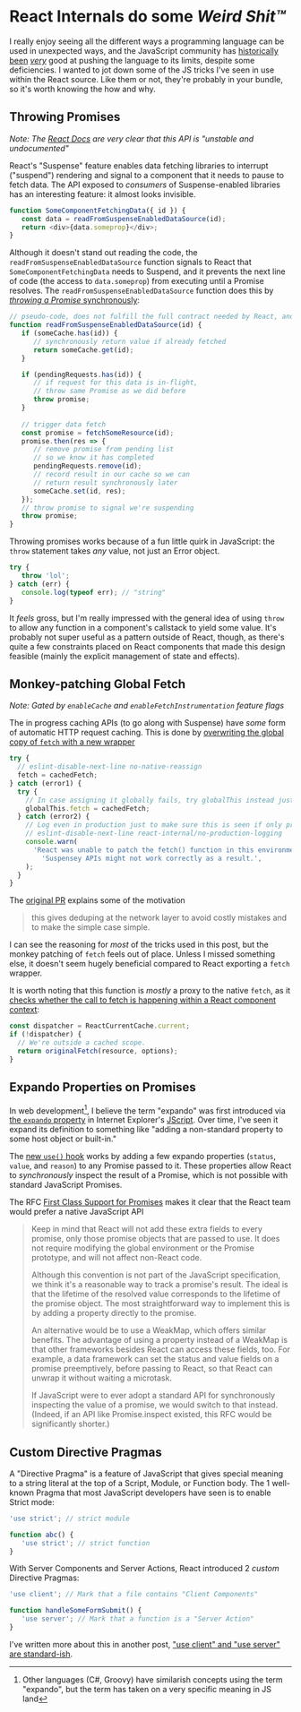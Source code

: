 <!---
title: React Internals do some Weird Shit™
description: I really enjoy seeing all the different ways a programming language can be used in unexpected ways, and the JavaScript community has historically been very good at pushing the language to its limits, despite some deficiencies. I wanted to jot down some of the JS tricks I've seen in use within the React source
socialImage: https://user-images.githubusercontent.com/5233399/248584278-256e1376-d48f-439c-ae65-86d344abd50d.png
slackLabel1: Reading Time
slackLabel1Value: 7 minutes
slackLabel2: Publish Date
slackLabel2Value: June 25, 2023
-->

# React Internals do some _Weird Shit™_

I really enjoy seeing all the different ways a programming language can be used in unexpected ways, and the JavaScript community has [historically](https://www.sitepen.com/blog/windowname-transport) [been](https://www.alexrothenberg.com/2013/02/11/the-magic-behind-angularjs-dependency-injection.html) [_very_](https://en.wikipedia.org/wiki/JSONP) good at pushing the language to its limits, despite some deficiencies. I wanted to jot down some of the JS tricks I've seen in use within the React source. Like them or not, they're probably in your bundle, so it's worth knowing the how and why.

## Throwing Promises

_Note: The [React Docs](https://react.dev/reference/react/Suspense) are very clear that this API is "unstable and undocumented"_

React's "Suspense" feature enables data fetching libraries to interrupt ("suspend") rendering and signal to a component that it needs to pause to fetch data. The API exposed to _consumers_ of Suspense-enabled libraries has an interesting feature: it almost looks invisible.

```js
function SomeComponentFetchingData({ id }) {
   const data = readFromSuspenseEnabledDataSource(id);
   return <div>{data.someprop}</div>;
}
```

Although it doesn't stand out reading the code, the `readFromSuspenseEnabledDataSource` function signals to React that `SomeComponentFetchingData` needs to Suspend, and it prevents the next line of code (the access to `data.someprop`) from executing until a Promise resolves. The `readFromSuspenseEnabledDataSource` function does this by [_throwing a Promise_ synchronously](https://github.com/facebook/react/issues/17526#issuecomment-769151686):


```js
// pseudo-code, does not fulfill the full contract needed by React, and doesn't include error handling.
function readFromSuspenseEnabledDataSource(id) {
   if (someCache.has(id)) {
      // synchronously return value if already fetched
      return someCache.get(id);
   }

   if (pendingRequests.has(id)) {
      // if request for this data is in-flight,
      // throw same Promise as we did before
      throw promise;
   }
   
   // trigger data fetch
   const promise = fetchSomeResource(id);
   promise.then(res => {
      // remove promise from pending list
      // so we know it has completed
      pendingRequests.remove(id);
      // record result in our cache so we can
      // return result synchronously later
      someCache.set(id, res);
   });
   // throw promise to signal we're suspending
   throw promise;
}
```

Throwing promises works because of a fun little quirk in JavaScript: the `throw` statement takes _any_ value, not just an Error object.

```js
try {
   throw 'lol';
} catch (err) {
   console.log(typeof err); // "string"
}
```

It _feels_ gross, but I'm really impressed with the general idea of using `throw` to allow any function in a component's callstack to yield some value. It's probably not super useful as a pattern outside of React, though, as there's quite a few constraints placed on React components that made this design feasible (mainly the explicit management of state and effects).

## Monkey-patching Global Fetch

_Note: Gated by `enableCache` and `enableFetchInstrumentation` feature flags_

The in progress caching APIs (to go along with Suspense) have _some_ form of automatic HTTP request caching. This is done by [overwriting the global copy of `fetch` with a new wrapper](https://github.com/facebook/react/blob/fc929cf4ead35f99c4e9612a95e8a0bb8f5df25d/packages/react/src/ReactFetch.js#L128-L142)

```js
try {
  // eslint-disable-next-line no-native-reassign
  fetch = cachedFetch;
} catch (error1) {
  try {
    // In case assigning it globally fails, try globalThis instead just in case it exists.
    globalThis.fetch = cachedFetch;
  } catch (error2) {
    // Log even in production just to make sure this is seen if only prod is frozen.
    // eslint-disable-next-line react-internal/no-production-logging
    console.warn(
      'React was unable to patch the fetch() function in this environment. ' +
        'Suspensey APIs might not work correctly as a result.',
    );
  }
}
```

The [original PR](https://github.com/facebook/react/pull/25516) explains some of the motivation

> this gives deduping at the network layer to avoid costly mistakes and to make the simple case simple.

I can see the reasoning for _most_ of the tricks used in this post, but the monkey patching of `fetch` feels out of place. Unless I missed something else, it doesn't seem hugely beneficial compared to React exporting a `fetch` wrapper. 

It is worth noting that this function is _mostly_ a proxy to the native `fetch`, as it [checks whether the call to fetch is happening within a React component context](https://github.com/facebook/react/blob/fc929cf4ead35f99c4e9612a95e8a0bb8f5df25d/packages/react/src/ReactFetch.js#L49-L53):

```js
const dispatcher = ReactCurrentCache.current;
if (!dispatcher) {
  // We're outside a cached scope.
  return originalFetch(resource, options);
}
```

## Expando Properties on Promises

In web development[^1], I believe the term "expando" was first introduced via [the `expando` property](https://www.jb51.net/shouce/dhtml/properties/expando.html) in Internet Explorer's [JScript](https://en.wikipedia.org/wiki/JScript). Over time, I've seen it expand its definition to something like "adding a non-standard property to some host object or built-in."

The [new `use()` hook](https://github.com/facebook/react/pull/25084) works by adding a few expando properties (`status`, `value`, and `reason`) to any Promise passed to it. These properties allow React to _synchronously_ inspect the result of a Promise, which is not possible with standard JavaScript Promises.

The RFC [First Class Support for Promises](https://github.com/reactjs/rfcs/blob/9c21ca1a8e39d19338ba750ee3ff6f6c0724a51c/text/0000-first-class-support-for-promises.md#reading-the-result-of-a-promise-that-was-read-previously) makes it clear that the React team would prefer a native JavaScript API

> Keep in mind that React will not add these extra fields to every promise, only those promise objects that are passed to use. It does not require modifying the global environment or the Promise prototype, and will not affect non-React code.
>
> Although this convention is not part of the JavaScript specification, we think it's a reasonable way to track a promise's result. The ideal is that the lifetime of the resolved value corresponds to the lifetime of the promise object. The most straightforward way to implement this is by adding a property directly to the promise.
>
> An alternative would be to use a WeakMap, which offers similar benefits. The advantage of using a property instead of a WeakMap is that other frameworks besides React can access these fields, too. For example, a data framework can set the status and value fields on a promise preemptively, before passing to React, so that React can unwrap it without waiting a microtask.
>
> If JavaScript were to ever adopt a standard API for synchronously inspecting the value of a promise, we would switch to that instead. (Indeed, if an API like Promise.inspect existed, this RFC would be significantly shorter.)

## Custom Directive Pragmas

A "Directive Pragma" is a feature of JavaScript that gives special meaning to a string literal at the top of a Script, Module, or Function body. The 1 well-known Pragma that most JavaScript developers have seen is to enable Strict mode:

```js
'use strict'; // strict module

function abc() {
   'use strict'; // strict function
}
```

With Server Components and Server Actions, React introduced 2 _custom_ Directive Pragmas:

```js
'use client'; // Mark that a file contains "Client Components"

function handleSomeFormSubmit() {
   'use server'; // Mark that a function is a "Server Action"
}
```

I've written more about this in another post, ["use client" and "use server" are standard-ish](https://blog.levineandrew.com/use-client-and-use-server-are-standard-ish).

[^1]: Other languages (C#, Groovy) have similarish concepts using the term "expando", but the term has taken on a very specific meaning in JS land
